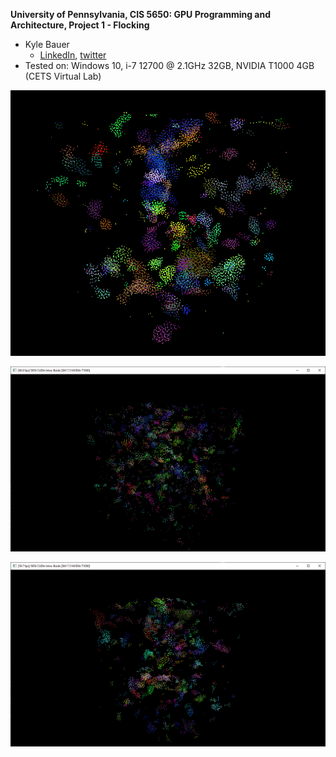 **University of Pennsylvania, CIS 5650: GPU Programming and Architecture,
Project 1 - Flocking**

* Kyle Bauer
  * [LinkedIn](https://www.linkedin.com/in/kyle-bauer-75bb25171/), [twitter](https://x.com/KyleBauer414346)
* Tested on: Windows 10, i-7 12700 @ 2.1GHz 32GB, NVIDIA T1000 4GB (CETS Virtual Lab)

![](images/boids.gif)

![](images/screencap_1.png)

![](images/screencap_2.png)
